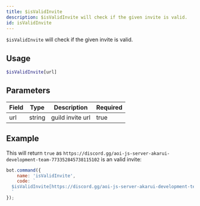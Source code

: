 ```yaml
---
title: $isValidInvite
description: $isValidInvite will check if the given invite is valid.
id: isValidInvite
---
```


`$isValidInvite` will check if the given invite is valid.

## Usage

```php
$isValidInvite[url]
```

## Parameters

| Field | Type   | Description      | Required |
|-------|--------|------------------|----------|
| url   | string | guild invite url | true     |

## Example

This will return `true` as `https://discord.gg/aoi-js-server-akarui-development-team-773352845738115102` is an valid
invite:

```javascript
bot.command({
    name: 'isValidInvite',
    code: `
  $isValidInvite[https://discord.gg/aoi-js-server-akarui-development-team-773352845738115102]
  `
});
```
